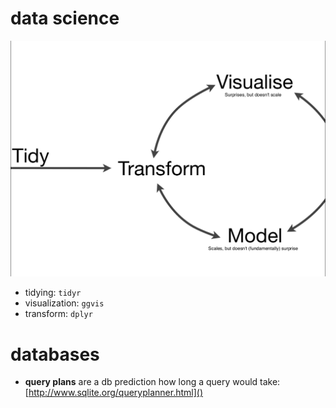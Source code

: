 # data science

![data manipulation cycle](./img/data_modeling.png "data manipulation cycle")

* tidying: `tidyr`
* visualization: `ggvis`
* transform: `dplyr`

# databases 

* **query plans** are a db prediction how long a query would take: [http://www.sqlite.org/queryplanner.html]()
